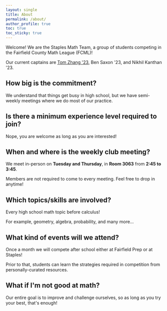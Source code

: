 ```yaml
---
layout: single
title: About
permalink: /about/
author_profile: true
toc: true
toc_sticky: true
---
```


Welcome! We are the Staples Math Team, a group of students competing in the Fairfield County Math League (FCML)!

Our current captains are [Tom Zhang '23](https://engitom.github.io), Ben Saxon '23, and Nikhil Kanthan '23. 

## How big is the commitment?
We understand that things get busy in high school, but we have semi-weekly meetings where we do most of our practice. 

## Is there a minimum experience level required to join?
Nope, you are welcome as long as you are interested!

## When and where is the weekly club meeting?
We meet in-person on **Tuesday and Thursday**, in **Room 3063** from **2:45 to 3:45**. 

Members are not required to come to every meeting. Feel free to drop in anytime! 

## Which topics/skills are involved?
Every high school math topic before calculus!

For example, geometry, algebra, probability, and many more...

## What kind of events will we attend?
Once a month we will compete after school either at Fairfield Prep or at Staples!

Prior to that, students can learn the strategies required in competition from personally-curated resources.

## What if I'm not good at math?
Our entire goal is to improve and challenge ourselves, so as long as you try your best, that's enough!